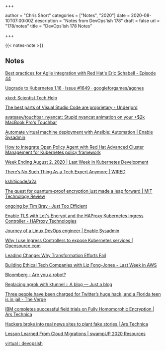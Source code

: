 +++

author = "Chris Short"
categories = ["Notes", "2020"]
date = 2020-08-10T07:00:00Z
description = "Notes from DevOps'ish 178"
draft = false
url = "178/notes"
title = "DevOps'ish 178 Notes"

+++

{{< notes-note >}}

## Notes

[Best practices for Agile integration with Red Hat's Eric Schabell - Episode 44](https://whatthedev.buzzsprout.com/673192/4750094-best-practices-for-agile-integration-with-red-hat-s-eric-schabell-episode-44)

[Upgrade to Kubernetes 1.16 · Issue #1649 · googleforgames/agones](https://github.com/googleforgames/agones/issues/1649)

[xkcd: Scientist Tech Help](https://xkcd.com/2341/)

[The best parts of Visual Studio Code are proprietary - Underjord](https://underjord.io/the-best-parts-of-visual-studio-code-are-proprietary.html)

[avatsaev/touchbar_nyancat: Stupid nyancat animation on your +$2k MacBook Pro's Touchbar](https://github.com/avatsaev/touchbar_nyancat)

[Automate virtual machine deployment with Ansible: Automation | Enable Sysadmin](https://www.redhat.com/sysadmin/deployment-ansible-automation)

[How to Integrate Open Policy Agent with Red Hat Advanced Cluster Management for Kubernetes policy framework](https://www.openshift.com/blog/how-to-integrate-open-policy-agent-with-red-hat-advanced-cluster-management-for-kubernetes-policy-framework)

[Week Ending August 2, 2020 | Last Week in Kubernetes Development](http://lwkd.info/2020/20200804)

[There’s No Such Thing As a Tech Expert Anymore | WIRED](https://www.wired.com/story/theres-no-such-thing-as-a-tech-expert-anymore/)

[kshitijcode/a2a](https://github.com/kshitijcode/a2a)

[The quest for quantum-proof encryption just made a leap forward | MIT Technology Review](https://www.technologyreview.com/2020/08/03/1005891/search-for-quantum-proof-encryption-computing-nist/)

[ongoing by Tim Bray · Just Too Efficient](https://www.tbray.org/ongoing/When/202x/2020/07/05/Too-Efficient)

[Enable TLS with Let's Encrypt and the HAProxy Kubernetes Ingress Controller - HAProxy Technologies](https://www.haproxy.com/blog/enable-tls-with-lets-encrypt-and-the-haproxy-kubernetes-ingress-controller/)

[Journey of a Linux DevOps engineer | Enable Sysadmin](https://www.redhat.com/sysadmin/journey-linux-devops-engineer)

[Why I use Ingress Controllers to expose Kubernetes services | Opensource.com](https://opensource.com/article/20/8/ingress-controllers-kubernetes)

[Leading Change: Why Transformation Efforts Fail](https://hbr.org/1995/05/leading-change-why-transformation-efforts-fail-2)

[Building Ethical Tech Companies with Liz Fong-Jones - Last Week in AWS](https://www.lastweekinaws.com/podcast/screaming-in-the-cloud/building-ethical-tech-companies-with-liz-fong-jones/)

[Bloomberg - Are you a robot?](https://www.bloomberg.com/tosv2.html?vid=&uuid=f2027720-d71e-11ea-b3d7-a1a795060a40&url=L25ld3MvYXJ0aWNsZXMvMjAyMC0wNy0zMS9udmlkaWEtc2FpZC1pbi1hZHZhbmNlZC10YWxrcy10by1idXktc29mdGJhbmstcy1jaGlwLWNvbXBhbnktYXJt)

[Replacing ngrok with ktunnel :: A blog — Just a blog](https://mbuffett.com/posts/ktunnel-ngrok-replace/)

[Three people have been charged for Twitter’s huge hack, and a Florida teen is in jail - The Verge](https://www.theverge.com/2020/7/31/21349920/twitter-hack-arrest-florida-teen-fbi-irs-secret-service)

[IBM completes successful field trials on Fully Homomorphic Encryption | Ars Technica](https://arstechnica.com/gadgets/2020/07/ibm-completes-successful-field-trials-on-fully-homomorphic-encryption/)

[Hackers broke into real news sites to plant fake stories | Ars Technica](https://arstechnica.com/information-technology/2020/07/hackers-broke-into-real-news-sites-to-plant-fake-stories/)

[Lesson Learned From Cloud Migrations | swampUP 2020 Resources](https://jfrog.com/user-conference/lesson-learned-from-cloud-migrations-planning-is-everything/)

[virtual : devopsish](https://www.reddit.com/r/devopsish/comments/i2gw4e/virtual/)
